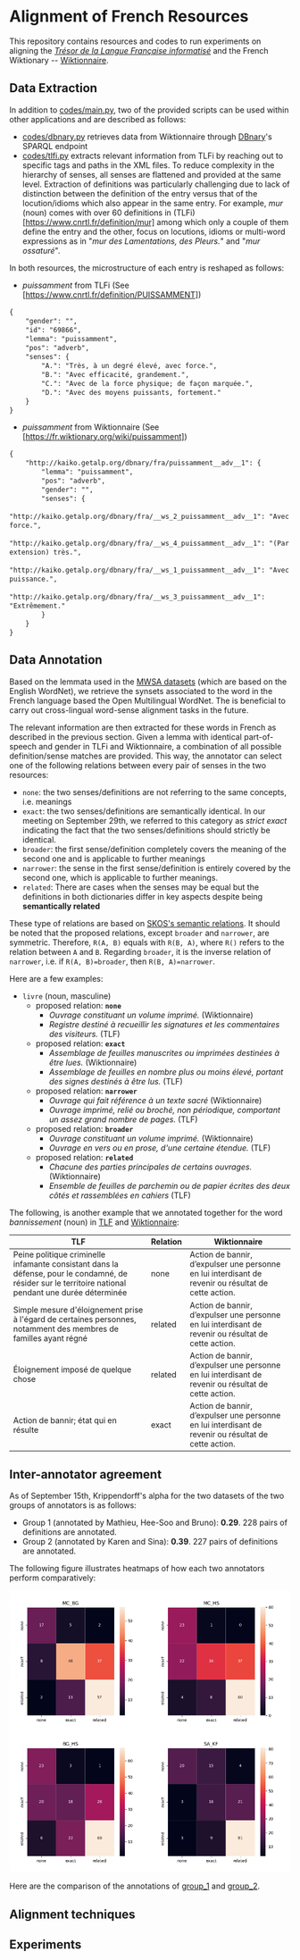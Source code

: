 # Alignment of French Resources

This repository contains resources and codes to run experiments on aligning the *[Trésor de la Langue Française informatisé](https://www.atilf.fr/ressources/tlfi/)* and the French Wiktionary -- [Wiktionnaire](https://fr.wiktionary.org/wiki/Wiktionnaire:Page_d%E2%80%99accueil).

## Data Extraction
In addition to [codes/main.py](codes/main.py), two of the provided scripts can be used within other applications and are described as follows:

- [codes/dbnary.py](codes/dbnary.py) retrieves data from Wiktionnaire through [DBnary](http://kaiko.getalp.org/about-dbnary/)'s SPARQL endpoint
- [codes/tlfi.py](codes/tlfi.py) extracts relevant information from TLFi by reaching out to specific tags and paths in the XML files. To reduce complexity in the hierarchy of senses, all senses are flattened and provided at the same level. Extraction of definitions was particularly challenging due to lack of distinction between the definition of the entry versus that of the locution/idioms which also appear in the same entry. For example, *mur* (noun) comes with over 60 definitions in (TLFi)[https://www.cnrtl.fr/definition/mur] among which only a couple of them define the entry and the other, focus on locutions, idioms or multi-word expressions as in "*mur des Lamentations, des Pleurs.*" and "*mur ossaturé*".

In both resources, the microstructure of each entry is reshaped as follows:

- *puissamment* from TLFi (See [https://www.cnrtl.fr/definition/PUISSAMMENT])

```
{
    "gender": "",
    "id": "69866",
    "lemma": "puissamment",
    "pos": "adverb",
    "senses": {
        "A.": "Très, à un degré élevé, avec force.",
        "B.": "Avec efficacité, grandement.",
        "C.": "Avec de la force physique; de façon marquée.",
        "D.": "Avec des moyens puissants, fortement."
    }
} 
```

- *puissamment* from Wiktionnaire (See [https://fr.wiktionary.org/wiki/puissamment])

```
{
    "http://kaiko.getalp.org/dbnary/fra/puissamment__adv__1": {
        "lemma": "puissamment",
        "pos": "adverb",
        "gender": "",
        "senses": {
            "http://kaiko.getalp.org/dbnary/fra/__ws_2_puissamment__adv__1": "Avec force.",
            "http://kaiko.getalp.org/dbnary/fra/__ws_4_puissamment__adv__1": "(Par extension) très.",
            "http://kaiko.getalp.org/dbnary/fra/__ws_1_puissamment__adv__1": "Avec puissance.",
            "http://kaiko.getalp.org/dbnary/fra/__ws_3_puissamment__adv__1": "Extrêmement."
        }
    }
}
```

## Data Annotation

Based on the lemmata used in the [MWSA datasets](https://github.com/elexis-eu/mwsa) (which are based on the English WordNet), we retrieve the synsets associated to the word in the French language based the Open Multilingual WordNet. The is beneficial to carry out cross-lingual word-sense alignment tasks in the future.

The relevant information are then extracted for these words in French as described in the previous section. Given a lemma with identical part-of-speech and gender in TLFi and Wiktionnaire, a combination of all possible definition/sense matches are provided. This way, the annotator can select one of the following relations between every pair of senses in the two resources:

- `none`: the two senses/definitions are not referring to the same concepts, i.e. meanings
- `exact`: the two senses/definitions are semantically identical. In our meeting on September 29th, we referred to this category as *strict exact* indicating the fact that the two senses/definitions should strictly be identical.
- `broader`: the first sense/definition completely covers the meaning of the second one and is applicable to further meanings
- `narrower`: the sense in the first sense/definition is entirely covered by the second one, which is applicable to further meanings.
- `related`: There are cases when the senses may be equal but the definitions in both dictionaries differ in key aspects despite being **semantically related**

These type of relations are based on [SKOS's semantic relations](https://www.w3.org/TR/skos-reference/#semantic-relations). It should be noted that the proposed relations, except `broader` and `narrower`, are symmetric. Therefore, `R(A, B)` equals with `R(B, A)`, where `R()` refers to the relation between `A` and `B`. Regarding `broader`, it is the inverse relation of `narrower`, i.e. if `R(A, B)=broader`, then `R(B, A)=narrower`.

Here are a few examples:

- `livre` (noun, masculine)
    - proposed relation: **`none`**  
        - *Ouvrage constituant un volume imprimé.* (Wiktionnaire)
        - *Registre destiné à recueillir les signatures et les commentaires des visiteurs.* (TLF) 
    - proposed relation: **`exact`**
	    - *Assemblage de feuilles manuscrites ou imprimées destinées à être lues.* (Wiktionnaire) 
        - *Assemblage de feuilles en nombre plus ou moins élevé, portant des signes destinés à être lus.* (TLF)
	- proposed relation: **`narrower`**
        - *Ouvrage qui fait référence à un texte sacré* (Wiktionnaire) 
        - *Ouvrage imprimé, relié ou broché, non périodique, comportant un assez grand nombre de pages.* (TLF)
	- proposed relation: **`broader`**
        - *Ouvrage constituant un volume imprimé.* (Wiktionnaire)
        - *Ouvrage en vers ou en prose, d'une certaine étendue.* (TLF) 
    - proposed relation: **`related`**
        - *Chacune des parties principales de certains ouvrages.* (Wiktionnaire)
        - *Ensemble de feuilles de parchemin ou de papier écrites des deux côtés et rassemblées en cahiers* (TLF)

The following, is another example that we annotated together for the word *bannissement* (noun) in [TLF](https://www.cnrtl.fr/definition/11377) and [Wiktionnaire](http://kaiko.getalp.org/dbnary/fra/bannissement__nom__1):

| TLF                                                                                                                                                   | Relation | Wiktionnaire                                                                                         |
|-------------------------------------------------------------------------------------------------------------------------------------------------------|----------|------------------------------------------------------------------------------------------------------|
| Peine politique criminelle infamante consistant dans la défense, pour le condamné, de résider sur le territoire national pendant une durée déterminée | none     | Action de bannir, d’expulser une personne en lui interdisant de revenir ou résultat de cette action. |
| Simple mesure d'éloignement prise à l'égard de certaines personnes, notamment des membres de familles ayant régné                                     | related  | Action de bannir, d’expulser une personne en lui interdisant de revenir ou résultat de cette action. |
| Éloignement imposé de quelque chose                                                                                                                   | related  | Action de bannir, d’expulser une personne en lui interdisant de revenir ou résultat de cette action. |
| Action de bannir; état qui en résulte                                                                                                                 | exact    | Action de bannir, d’expulser une personne en lui interdisant de revenir ou résultat de cette action. |

<!-- 
🆕 (update on Sep. 15th) Given the complexity of some sense distinctions, particularly those that may be annotated as **`related`** or **`exact`**, we follow the definitions of exact and related according to [SKOS Simple Knowledge Organization System (SKOS)](https://www.w3.org/TR/skos-reference). Based on this data model, **`related`** and **`exact`** are respectively equivalent to `skos:related` and `skos:exactMatch`. The followings shows the hierarchy of properties in this data model:

![SKOS mapping properties](SKOS_mapping_properties.png)

Therefore, other types of semantic relations, such as `broader` and `narrower` can be considered as `related` as they are subclasses of that property (not to be confused with `skos:relatedMatch`). According to [Section 10.6.1. in the reference](https://www.w3.org/TR/skos-reference/#mapping), mapping properties `skos:broadMatch`, `skos:narrowMatch` and `skos:relatedMatch` are provided for a more fine-grained organization of concepts arguing that:

> The rationale behind this design is that it is hard to draw an absolute distinction between internal links within a concept scheme and mapping links between concept schemes. This is especially true in an open environment where different people might re-organize concepts into concept schemes in different ways. What one person views as two concept schemes with mapping links between, another might view as one single concept scheme with internal links only. This specification allows both points of view to co-exist, which (it is hoped) will promote flexibility and innovation in the re-use of SKOS data in the Web. 
In order to evaluate the level of (dis)agreement among annotators, we will then calculate an inter-annotator agreement such as [Fleis's Kappa](https://en.wikipedia.org/wiki/Fleiss%27_kappa). -->


## Inter-annotator agreement

As of September 15th, Krippendorff's alpha for the two datasets of the two groups of annotators is as follows:

- Group 1 (annotated by Mathieu, Hee-Soo and Bruno): **0.29**. 228 pairs of definitions are annotated.
- Group 2 (annotated by Karen and Sina): **0.39**. 227 pairs of definitions are annotated.

The following figure illustrates heatmaps of how each two annotators perform comparatively: 

![annotation_confusion_matrices](output/combined_images.jpg)

Here are the comparison of the annotations of [group_1](output/annotation/Groupe_1_all.tsv) and [group_2](output/annotation/Groupe_2_all.tsv).



## Alignment techniques


## Experiments








